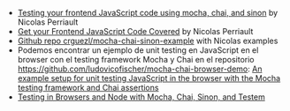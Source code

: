 <UL>
<LI><A NAME="tex2html55"
  HREF="https://nicolas.perriault.net/code/2013/testing-frontend-javascript-code-using-mocha-chai-and-sinon/">Testing your frontend JavaScript code using mocha, chai, and sinon</A>
by Nicolas Perriault
</LI>
<LI><A NAME="tex2html56"
  HREF="https://nicolas.perriault.net/code/2013/get-your-frontend-javascript-code-covered/">Get your Frontend JavaScript Code Covered</A>
by Nicolas Perriault
</LI>
<LI><A NAME="tex2html57"
  HREF="https://github.com/crguezl/mocha-chai-sinon-example">Github repo crguezl/mocha-chai-sinon-example</A>
with Nicolas examples
</LI>
<LI>Podemos encontrar un ejemplo de  unit testing en JavaScript en el browser con 
el testing framework Mocha y  Chai en el repositorio 
<A NAME="tex2html58"
  HREF="https://github.com/ludovicofischer/mocha-chai-browser-demo">https://github.com/ludovicofischer/mocha-chai-browser-demo</A>:
<A NAME="tex2html59"
  HREF="https://github.com/ludovicofischer/mocha-chai-browser-demo">An example setup for unit testing JavaScript in the browser with the Mocha testing framework and Chai assertions</A>
</LI>
<LI><A NAME="tex2html60"
  HREF="http://www.kenpowers.net/blog/testing-in-browsers-and-node/">Testing in Browsers and Node with Mocha, Chai, Sinon, and Testem
</A>
</LI>
</UL>

